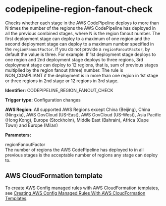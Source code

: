 # codepipeline\-region\-fanout\-check<a name="codepipeline-region-fanout-check"></a>

Checks whether each stage in the AWS CodePipeline deploys to more than N times the number of the regions the AWS CodePipeline has deployed in all the previous combined stages, where N is the region fanout number\. The first deployment stage can deploy to a maximum of one region and the second deployment stage can deploy to a maximum number specified in the `regionFanoutFactor`\. If you do not provide a `regionFanoutFactor`, by default the value is three\. For example: If 1st deployment stage deploys to one region and 2nd deployment stage deploys to three regions, 3rd deployment stage can deploy to 12 regions, that is, sum of previous stages multiplied by the region fanout \(three\) number\. The rule is NON\_COMPLIANT if the deployment is in more than one region in 1st stage or three regions in 2nd stage or 12 regions in 3rd stage\.

**Identifier:** CODEPIPELINE\_REGION\_FANOUT\_CHECK

**Trigger type:** Configuration changes

**AWS Region:** All supported AWS Regions except China \(Beijing\), China \(Ningxia\), AWS GovCloud \(US\-East\), AWS GovCloud \(US\-West\), Asia Pacific \(Hong Kong\), Europe \(Stockholm\), Middle East \(Bahrain\), Africa \(Cape Town\) and Europe \(Milan\)

**Parameters:**

 regionFanoutFactor  
 The number of regions the AWS CodePipeline has deployed to in all previous stages is the acceptable number of regions any stage can deploy to\.

## AWS CloudFormation template<a name="w24aac11c29c17c87c15"></a>

To create AWS Config managed rules with AWS CloudFormation templates, see [Creating AWS Config Managed Rules With AWS CloudFormation Templates](aws-config-managed-rules-cloudformation-templates.md)\.